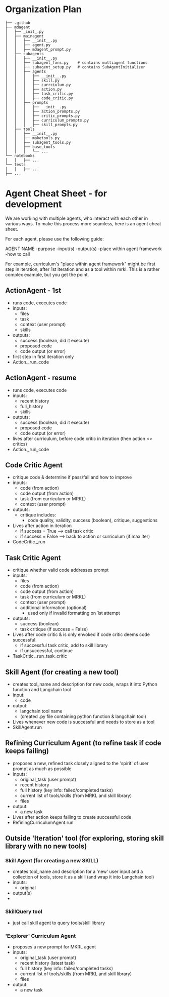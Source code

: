 # Organization Plan
```
├── .github
├── mdagent
│   ├── _init_.py
│   ├── mainagent
│   │   ├── __init__.py
│   │   ├── agent.py
│   │   ├── mdagent_prompt.py
│   ├── subagents
│   │   ├── __init__.py
│   │   ├── subagent_fxns.py    # contains multiagent functions
│   │   ├── subagent_setup.py   # contains SubAgentInitializer 
│   │   ├── agents
│   │   │   ├── __init__.py
│   │   │   ├── skill.py
│   │   │   ├── currciulum.py
│   │   │   ├── action.py
│   │   │   ├── task_critic.py
│   │   │   ├── code_critic.py
│   │   ├── prompts
│   │   │   ├── __init__.py
│   │   │   ├── action_prompts.py
│   │   │   ├── critic_prompts.py
│   │   │   ├── curriculum_prompts.py
│   │   │   ├── skill_prompts.py
│   ├── tools
│   │   ├── __init__.py
│   │   ├── maketools.py
│   │   ├── subagent_tools.py
│   │   ├── base_tools
│   │   │   └── ...
└── notebooks
│   │   ├── ...
└── tests
│   │   ├── ...
├── ...
```

# Agent Cheat Sheet - for development

We are working with multiple agents, who interact with each other in various ways. To make this process more seamless, here is an agent cheat sheet.

For each agent, please use the following guide:

AGENT NAME
-purpose
-input(s)
-output(s)
-place within agent framework
-how to call

For example, curriculum's "place within agent framework" might be first step in iteration, after 1st iteration and as a tool within mrkl. This is a rather complex example, but you get the point.

## ActionAgent - 1st
- runs code, executes code
- inputs:
    - files
    - task
    - context (user prompt)
    - skills
- outputs:
    - success (boolean, did it execute)
    - proposed code
    - code output (or error)
- first step in first iteration only
- Action._run_code

## ActionAgent - resume
- runs code, executes code
- inputs:
    - recent history
    - full_history
    - skills
- outputs:
    - success (boolean, did it execute)
    - proposed code
    - code output (or error)
- lives after curriculum, before code critic in iteration (then action <> critics)
- Action._run_code

## Code Critic Agent
- critique code & determine if pass/fail and how to improve
- inputs:
    - code (from action)
    - code output (from action)
    - task (from curriculum or MRKL)
    - context (user prompt)
- outputs:
    - critique includes:
        - code quality, validity, success (boolean), critique, suggestions
- Lives after action in iteration
    - if success = True --> call task critic
    - if success = False --> back to action or curriculum (if max iter)
- CodeCritic._run

## Task Critic Agent
- critique whether valid code addresses prompt
- inputs:
    - files
    - code (from action)
    - code output (from action)
    - task (from curriculum or MRKL)
    - context (user prompt)
    - additional information (optional)
        - used only if invalid formatting on 1st attempt
- outputs:
    - success (boolean)
    - task critique (if success = False)
- Lives after code critic & is only envoked if code critic deems code successful.
    - if successful task critic, add to skill library
    - if unsuccessful, continue
- TaskCritic._run_task_critic

## Skill Agent (for creating a new tool)
- creates tool_name and description for new code, wraps it into Python function and Langchain tool
- input:
    - code
- output:
    - langchain tool name
    - (created .py file containing python function & langchain tool)
- Lives whenever new code is successful and needs to store as a tool
- SkillAgent.run

## Refining Curriculum Agent (to refine task if code keeps failing)
- proposes a new, refined task closely aligned to the 'spirit' of user prompt as much as possible
- inputs:
    - original_task (user prompt)
    - recent history
    - full history (key info: failed/completed tasks)
    - current list of tools/skills (from MRKL and skill library)
    - files
- output:
    - a new task
- Lives after action keeps failing to create successful code
- RefiningCurriculumAgent.run


## Outside 'Iteration' tool (for exploring, storing skill library with no new tools)

### Skill Agent (for creating a new SKILL)
- creates tool_name and description for a 'new' user input and a collection of tools, store it as a skill (and wrap it into Langchain tool)
- inputs:
    - original
- output(s)
-

### SkillQuery tool
- just call skill agent to query tools/skill library

### 'Explorer' Curriculum Agent
- proposes a new prompt for MKRL agent
- inputs:
    - original_task (user prompt)
    - recent history (latest task)
    - full history (key info: failed/completed tasks)
    - current list of tools/skills (from MRKL and skill library)
    - files
- output:
    - a new task
